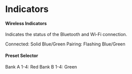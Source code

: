 # Indicators

#### Wireless Indicators

Indicates the status of the Bluetooth and Wi-Fi connection.

Connected: Solid Blue/Green
Pairing: Flashing Blue/Green

#### Preset Selector
Bank A 1-4: Red
Bank B 1-4: Green
